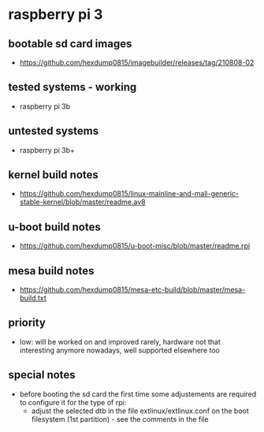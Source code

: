 # raspberry pi 3

## bootable sd card images

- https://github.com/hexdump0815/imagebuilder/releases/tag/210808-02

## tested systems - working

- raspberry pi 3b

## untested systems

- raspberry pi 3b+

## kernel build notes

- https://github.com/hexdump0815/linux-mainline-and-mali-generic-stable-kernel/blob/master/readme.av8

## u-boot build notes

- https://github.com/hexdump0815/u-boot-misc/blob/master/readme.rpi

## mesa build notes

- https://github.com/hexdump0815/mesa-etc-build/blob/master/mesa-build.txt

## priority

- low: will be worked on and improved rarely, hardware not that interesting anymore nowadays, well supported elsewhere too

## special notes

- before booting the sd card the first time some adjustements are required to configure it for the type of rpi:
  - adjust the selected dtb in the file extlinux/extlinux.conf on the boot filesystem (1st partition) - see the comments in the file
